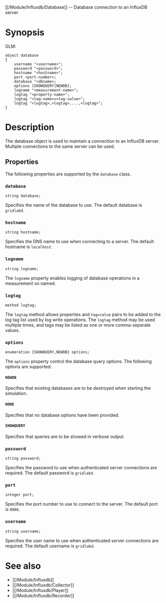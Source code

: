 [[/Module/Influxdb/Database]] -- Database connection to an InfluxDB server

# Synopsis

GLM:

~~~
object database
{
    username "<username>";
    password "<password>";
    hostname "<hostname>";
    port <port-number>;
    database "<dbname>;
    options [SHOWQUERY|NEWDB];
    logname "<measurement-name>";
    logtag "<property-name>";
    logtag "<tag-name>=<tag-value>";
    logtag "<logtag>,<logtag>,...,<logtag>";
}
~~~

# Description

The database object is used to maintain a connection to an InfluxDB server. Multiple connections to the same server can be used.

## Properties

The following properties are supported by the `database` class.

### `database`

~~~
string database;
~~~

Specifies the name of the database to use. The default database is `gridlabd`.

### `hostname`

~~~
string hostname;
~~~

Specifies the DNS name to use when connecting to a server. The default hostname is `localhost`.

### `logname`

~~~
string logname;
~~~

The `logname` property enables logging of database operations in a measurement so named.

### `logtag`

~~~
method logtag;
~~~

The `logtag` method allows properties and `tag=value` pairs to be added to the log tag list used by log write operations.  The `logtag` method may be used multiple times, and tags may be listed as one or more comma-separate values.

### `options`

~~~
enumeration {SHOWQUERY,NEWDB} options;
~~~

The `options` property control the database query options.  The following options are supported:

#### `NEWDB`

Specifies that existing databases are to be destroyed when starting the simulation.

#### `NONE`

Specifies that no database options have been provided.

#### `SHOWQUERY`

Specifies that queries are to be showed in verbose output.

### `password`

~~~
string password;
~~~

Specifies the password to use when authenticated server connections are required. The default password is `gridlabd`.

### `port`

~~~
integer port;
~~~

Specifies the port number to use to connect to the server. The default port is `8086`.

### `username`

~~~
string username;
~~~

Specifies the user name to use when authenticated server connections are required. The default username is `gridlabd`.

# See also

* [[/Module/Influxdb]]
* [[/Module/Influxdb/Collector]]
* [[/Module/Influxdb/Player]]
* [[/Module/Influxdb/Recorder]]
